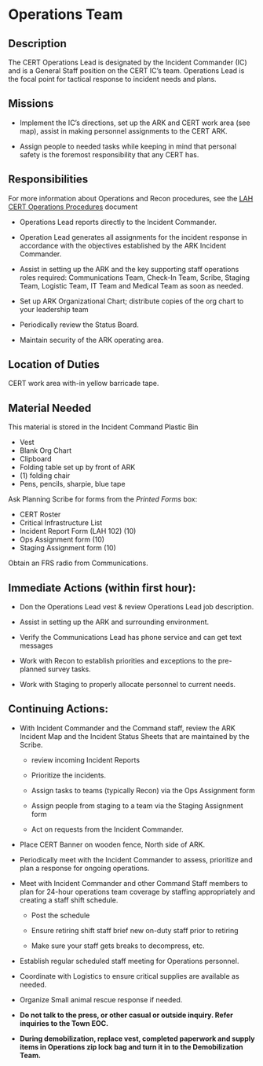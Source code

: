 
# Operations Team

## Description

The CERT Operations Lead is designated by the Incident Commander \(IC\) and
is a General Staff position on the CERT IC’s team. Operations Lead is the
focal point for tactical response to incident needs and plans.

## Missions

* Implement the IC’s directions, set up the ARK and CERT work area \(see map\),
assist in making personnel assignments to the CERT ARK.

* Assign people to needed tasks while keeping in mind that personal safety is the foremost responsibility that any CERT has.

## Responsibilities

For more information about Operations and Recon procedures, see the
[LAH CERT Operations Procedures](https://lah-cert-ops-documentation.readthedocs.io/en/latest/index.html)
document

* Operations Lead reports directly to the Incident Commander.

* Operation Lead generates all assignments for the incident response in accordance with the objectives established by the ARK Incident Commander.


* Assist in setting up the ARK and the key supporting staff operations roles required:
Communications Team, Check-In Team, Scribe, Staging Team,
 Logistic Team, IT Team and Medical Team as soon as needed.

* Set up ARK Organizational Chart; distribute copies of the org chart to
your leadership team

* Periodically review the Status Board.

* Maintain security of the ARK operating area.

## Location of Duties

CERT work area with-in yellow barricade tape.

## Material Needed

This material is stored in the Incident Command Plastic Bin

* Vest
* Blank Org Chart
* Clipboard
* Folding table set up by front of ARK
* \(1\) folding chair
* Pens, pencils, sharpie, blue tape

Ask Planning Scribe for forms from the *Printed Forms* box:

* CERT Roster
* Critical Infrastructure List
* Incident Report Form (LAH 102) (10)
* Ops Assignment form (10)
* Staging Assignment form (10)

Obtain an FRS radio from Communications.


## Immediate Actions \(within first hour\):

* Don the Operations Lead vest & review Operations Lead job description.

* Assist in setting up the ARK and surrounding environment.

* Verify the Communications Lead has phone service and can get text messages

* Work with Recon to establish priorities and exceptions to the pre-planned survey tasks.

* Work with Staging to properly allocate personnel to current needs.

## Continuing Actions:

* With Incident Commander and the Command staff, review the ARK Incident Map and the Incident Status Sheets that are maintained by the Scribe.

  * review incoming Incident Reports

  * Prioritize the incidents.

  * Assign tasks to teams (typically Recon) via the Ops Assignment form

  * Assign people from staging to a team via the Staging Assignment form

  * Act on requests from the Incident Commander.

* Place CERT Banner on wooden fence, North side of ARK.

* Periodically meet with the Incident Commander to assess, prioritize and plan a response for ongoing operations.

* Meet with Incident Commander and other Command Staff members to plan for 24-hour operations team coverage by staffing appropriately and creating a staff shift schedule.

  * Post the schedule

  * Ensure retiring shift staff brief new on-duty staff prior to retiring

  * Make sure your staff gets breaks to decompress, etc.

* Establish regular scheduled staff meeting for Operations personnel.

* Coordinate with Logistics to ensure critical supplies are available as needed.

* Organize Small animal rescue response if needed.

* **Do not talk to the press, or other casual or outside inquiry. Refer inquiries to the Town EOC.**

* **During demobilization, replace vest, completed paperwork and supply items in Operations zip lock bag and turn it in to the Demobilization Team.**



